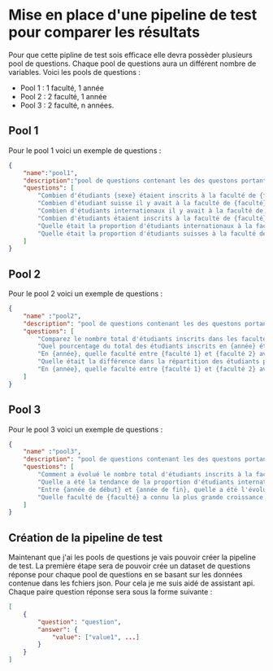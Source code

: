 # Mise en place d'une pipeline de test pour comparer les résultats

Pour que cette pipline de test sois efficace elle devra possèder plusieurs pool de questions. Chaque pool de questions aura un différent nombre de variables. Voici les pools de questions :

- Pool 1 : 1 faculté, 1 année
- Pool 2 : 2 faculté, 1 année
- Pool 3 : 2 faculté, n années.

## Pool 1

Pour le pool 1 voici un exemple de questions :

```json
{
    "name":"pool1",
    "description":"pool de questions contenant les des questons portant sur une seule faculté et une seule année",
    "questions": [
        "Combien d'étudiants {sexe} étaient inscrits à la faculté de {faculté} en {année} ?",
        "Combien d'étudiant suisse il y avait à la faculté de {faculté} en {année} ?",
        "Combien d'étudiants internationaux il y avait à la faculté de {faculté} en {année} ?",
        "Combien d'étudiants étaient inscrits à la faculté de {faculté} en {année} ?",
        "Quelle était la proportion d'étudiants internationaux à la faculté de {faculté} en {année} ?",
        "Quelle était la proportion d'étudiants suisses à la faculté de {faculté} en {année} ?"
    ]
}
```

## Pool 2

Pour le pool 2 voici un exemple de questions :

```json
{
    "name" :"pool2",
    "description": "pool de questions contenant les des questons portant sur plusieurs facultés et une seule année",
    "questions": [
        "Comparez le nombre total d'étudiants inscrits dans les facultés de {faculté 1} et {faculté 2} en {année}.",
        "Quel pourcentage du total des étudiants inscrits en {année} était représenté par les étudiants de {faculté 1} et {faculté 2} respectivement ?", 
        "En {année}, quelle faculté entre {faculté 1} et {faculté 2} avait la plus grande proportion d'étudiants internationaux ?",
        "Quelle était la différence dans la répartition des étudiants par sexe entre les facultés de {faculté 1} et {faculté 2} en {année} ?",
        "En {année}, quelle faculté entre {faculté 1} et {faculté 2} avait une plus grande diversité de nationalités parmi les étudiants inscrits ?"
    ]
}
```

## Pool 3

Pour le pool 3 voici un exemple de questions :

```json
{
    "name" :"pool3",
    "description": "pool de questions contenant les des questons portant sur plusieurs facultés et plusieurs années",
    "questions": [
        "Comment a évolué le nombre total d'étudiants inscrits à la faculté de {faculté} de {année de début} à {année de fin} ?",
        "Quelle a été la tendance de la proportion d'étudiants internationaux à la faculté de {faculté} entre {année de début} et {année de fin} ?",
        "Entre {année de début} et {année de fin}, quelle a été l'évolution de la répartition des étudiants par sexe à la faculté de {faculté} ?",
        "Quelle faculté de {faculté} a connu la plus grande croissance en termes de nombre d'étudiants de {année de début} à {année de fin} ?"
    ]
}
```

## Création de la pipeline de test

Maintenant que j'ai les pools de questions je vais pouvoir créer la pipeline de test. La première étape sera de pouvoir crée un dataset de questions réponse pour chaque pool de questions en se basant sur les données contenue dans les fchiers json. Pour cela je me suis aidé de assistant api. Chaque paire question réponse sera sous la forme suivante :

```json
[
    {
        "question": "question",
        "answer": {
            "value": ["value1", ...]
        }
    }
]
```
